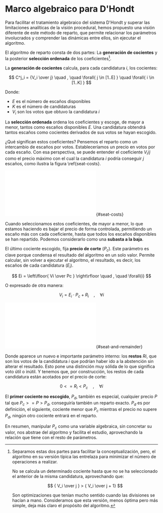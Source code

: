 # Marco algebraico para D'Hondt

Para facilitar el tratamiento algebraico del sistema D'Hondt
y superar las limitaciones analíticas de la visión procedural,
hemos propuesto una visión diferente de este método de reparto,
que permite relacionar los parámetros involucrados y
comprender las dinámicas entre ellos,
sin ejecutar el algoritmo.

El algoritmo de reparto consta de dos partes:
La **generación de cocientes**
y la posterior **selección ordenada**
de los coeficientes[^coeficientes_entrelazados].

[^coeficientes_entrelazados]:
    Separamos estas dos partes para facilitar la conceptualización,
    pero, el algoritmo en su versión típica las entrelaza
    para minimizar el número de operaciones a realizar.

    No se calcula un determinado cociente
    hasta que no se ha seleccionado el anterior de la misma candidatura,
    aprovechando que:

    $$
    { V_i \over j } > { V_i \over j + 1}
    $$

    Son optimizaciones que tenían mucho sentido
    cuando las divisiones se hacían a mano.
    Consideramos que esta versión, menos óptima pero más simple,
    deja más claro el propósito del algoritmo.

La **generación de cocientes** calcula,
para cada candidatura $i$, los cocientes:

$$
    C^j_i = {V_i \over j}
    \quad , \quad \forall{ j \in [1..E] } \quad \forall{ i \in [1..K] }
$$

Donde:

- $E$ es el número de escaños disponibles
- $K$ es el número de candidaturas
- $V_i$ son los votos que obtuvo la candidatura $i$

La **selección ordenada** ordena los coeficientes
y escoge, de mayor a menor, tantos como escaños disponibles $E$.
Una candidatura obtendrá tantos escaños
como cocientes derivados de sus votos se hayan escogido.

¿Qué significan estos coeficientes?
Pensemos el reparto como un intercambio de escaños por votos.
Estableceríamos un precio en votos por cada escaño.
Con esa perspectiva, se puede entender el coeficiente $V_i / j$
como el precio máximo con el cual
la candidatura $i$ podría conseguir $j$ escaños,
como ilustra la figura \ref{seat-costs}.


![Interpretando el significado de los coeficientes:
Con _Vi_ votos, si el precio fuera _Vi/3_,
la candidatura _i_ podria comprar 3 escaños.
Si el precio fuera algo superior,
no tendriá votos suficientes para un tercero
y se quedaría con 2.
](figures/seat-costs.pdf){#seat-costs}

Cuando seleccionamos estos coeficientes, de mayor a menor,
lo que estamos haciendo es bajar el precio de forma controlada,
permitiendo un escaño más con cada coeficiente,
hasta que todos los escaños disponibles se han repartido.
Podemos considerarlo como una **subasta a la baja**.

El último cociente escogido, fija **precio de corte** ($P_c$).
Este parámetro es clave
porque condensa el resultado del algoritmo en un solo valor.
Permite calcular, sin volver a ejecutar el algoritmo,
el resultado, es decir, los escaños de cada candidatura ($E_i$).

$$
Ei = \left\lfloor{ Vi \over Pc } \right\rfloor   \quad , \quad \forall{i}
$$

O expresado de otra manera:

$$ V_i = E_i \cdot P_c + R_i   \quad , \quad \forall{i} $$ 

![
Relación entre votos, escaños y restos tras aplicar el precio de corte.
_Vi = Ei  · Pc + Ri_](figures/seats-and-remainder.pdf){#seat-and-remainder}

Donde aparece un nuevo e importante parámetro interno:
los **restos** $Ri$,
que son los votos de la candidatura $i$ que podrían haber
ido a la abstención sin alterar el resultado.
Esto pone una distinción muy sólida de lo que significa voto útil o inútil.
Y tenemos que,
por construcción,
los restos de cada candidatura
están acotados por el precio de corte:

$$ 0 <= R_i < P_c    \quad , \quad \forall{i} $$


El **primer cociente no escogido**, $P_d$, también es especial,
cualquier precio $P$ tal que $P_c >= P > P_d$, conseguiría también un reparto exacto.
$P_d$ es por definición, el siguiente, cociente menor que $P_c$
mientras el precio no supere $P_d$, ningún otro cociente entrará en el reparto.


En resumen, manipular $P_c$ como una variable algebraica, sin concretar su valor,
nos abstrae del algoritmo y facilita el estudio,
aprovechando la relación que tiene con el resto de parámetros.

